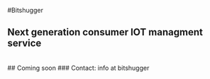 #Bitshugger
## Next generation consumer IOT managment service
<br/>
## Coming soon
### Contact: info at bitshugger
